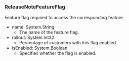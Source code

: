 ### ReleaseNoteFeatureFlag
Feature flag required to access the corresponding feature.

- name: System.String
  - The name of the feature flag.
- rollout: System.Int32
  - Percentage of customers with this flag enabled.
- isEnabled: System.Boolean
  - Specifies whether the flag is enabled.
